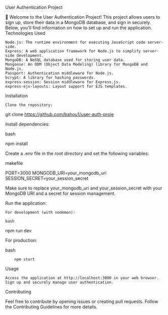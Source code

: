 User Authentication Project

🔐 Welcome to the User Authentication Project! This project allows users to sign up, store their data in a MongoDB database, and sign in securely. Below, you'll find information on how to set up and run the application.
Technologies Used

    Node.js: The runtime environment for executing JavaScript code server-side.
    Express: A web application framework for Node.js to simplify server-side development.
    MongoDB: A NoSQL database used for storing user data.
    Mongoose: An ODM (Object Data Modeling) library for MongoDB and Node.js.
    Passport: Authentication middleware for Node.js.
    bcrypt: A library for hashing passwords.
    express-session: Session middleware for Express.js.
    express-ejs-layouts: Layout support for EJS templates.

Installation

    Clone the repository:

git clone https://github.com/bahou1/user-auth-proje

Install dependencies:

bash

npm install

Create a .env file in the root directory and set the following variables:

makefile

PORT=3000
MONGODB_URI=your_mongodb_uri
SESSION_SECRET=your_session_secret

Make sure to replace your_mongodb_uri and your_session_secret with your MongoDB URI and a secret for session management.

Run the application:

    For development (with nodemon):

    bash

npm run dev

For production:

bash

        npm start

Usage

    Access the application at http://localhost:3000 in your web browser.
    Sign up and securely manage user authentication.

Contributing

Feel free to contribute by opening issues or creating pull requests. Follow the Contributing Guidelines for more details.